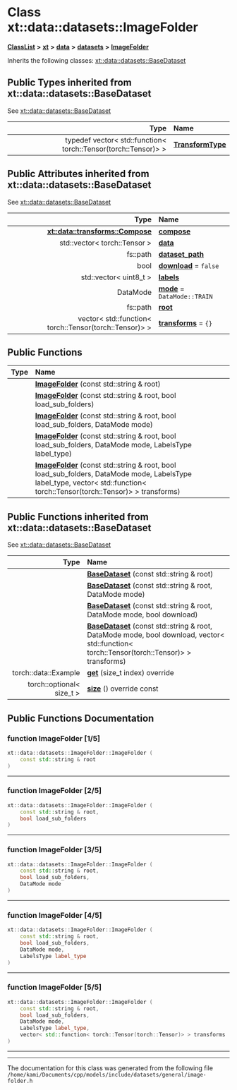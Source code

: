 

# Class xt::data::datasets::ImageFolder



[**ClassList**](annotated.md) **>** [**xt**](namespacext.md) **>** [**data**](namespacext_1_1data.md) **>** [**datasets**](namespacext_1_1data_1_1datasets.md) **>** [**ImageFolder**](classxt_1_1data_1_1datasets_1_1ImageFolder.md)








Inherits the following classes: [xt::data::datasets::BaseDataset](classxt_1_1data_1_1datasets_1_1BaseDataset.md)
















## Public Types inherited from xt::data::datasets::BaseDataset

See [xt::data::datasets::BaseDataset](classxt_1_1data_1_1datasets_1_1BaseDataset.md)

| Type | Name |
| ---: | :--- |
| typedef vector&lt; std::function&lt; torch::Tensor(torch::Tensor)&gt; &gt; | [**TransformType**](classxt_1_1data_1_1datasets_1_1BaseDataset.md#typedef-transformtype)  <br> |








## Public Attributes inherited from xt::data::datasets::BaseDataset

See [xt::data::datasets::BaseDataset](classxt_1_1data_1_1datasets_1_1BaseDataset.md)

| Type | Name |
| ---: | :--- |
|  [**xt::data::transforms::Compose**](classxt_1_1data_1_1transforms_1_1Compose.md) | [**compose**](classxt_1_1data_1_1datasets_1_1BaseDataset.md#variable-compose)  <br> |
|  std::vector&lt; torch::Tensor &gt; | [**data**](classxt_1_1data_1_1datasets_1_1BaseDataset.md#variable-data)  <br> |
|  fs::path | [**dataset\_path**](classxt_1_1data_1_1datasets_1_1BaseDataset.md#variable-dataset_path)  <br> |
|  bool | [**download**](classxt_1_1data_1_1datasets_1_1BaseDataset.md#variable-download)   = `false`<br> |
|  std::vector&lt; uint8\_t &gt; | [**labels**](classxt_1_1data_1_1datasets_1_1BaseDataset.md#variable-labels)  <br> |
|  DataMode | [**mode**](classxt_1_1data_1_1datasets_1_1BaseDataset.md#variable-mode)   = `DataMode::TRAIN`<br> |
|  fs::path | [**root**](classxt_1_1data_1_1datasets_1_1BaseDataset.md#variable-root)  <br> |
|  vector&lt; std::function&lt; torch::Tensor(torch::Tensor)&gt; &gt; | [**transforms**](classxt_1_1data_1_1datasets_1_1BaseDataset.md#variable-transforms)   = `{}`<br> |






























## Public Functions

| Type | Name |
| ---: | :--- |
|   | [**ImageFolder**](#function-imagefolder-15) (const std::string & root) <br> |
|   | [**ImageFolder**](#function-imagefolder-25) (const std::string & root, bool load\_sub\_folders) <br> |
|   | [**ImageFolder**](#function-imagefolder-35) (const std::string & root, bool load\_sub\_folders, DataMode mode) <br> |
|   | [**ImageFolder**](#function-imagefolder-45) (const std::string & root, bool load\_sub\_folders, DataMode mode, LabelsType label\_type) <br> |
|   | [**ImageFolder**](#function-imagefolder-55) (const std::string & root, bool load\_sub\_folders, DataMode mode, LabelsType label\_type, vector&lt; std::function&lt; torch::Tensor(torch::Tensor)&gt; &gt; transforms) <br> |


## Public Functions inherited from xt::data::datasets::BaseDataset

See [xt::data::datasets::BaseDataset](classxt_1_1data_1_1datasets_1_1BaseDataset.md)

| Type | Name |
| ---: | :--- |
|   | [**BaseDataset**](classxt_1_1data_1_1datasets_1_1BaseDataset.md#function-basedataset-14) (const std::string & root) <br> |
|   | [**BaseDataset**](classxt_1_1data_1_1datasets_1_1BaseDataset.md#function-basedataset-24) (const std::string & root, DataMode mode) <br> |
|   | [**BaseDataset**](classxt_1_1data_1_1datasets_1_1BaseDataset.md#function-basedataset-34) (const std::string & root, DataMode mode, bool download) <br> |
|   | [**BaseDataset**](classxt_1_1data_1_1datasets_1_1BaseDataset.md#function-basedataset-44) (const std::string & root, DataMode mode, bool download, vector&lt; std::function&lt; torch::Tensor(torch::Tensor)&gt; &gt; transforms) <br> |
|  torch::data::Example | [**get**](classxt_1_1data_1_1datasets_1_1BaseDataset.md#function-get) (size\_t index) override<br> |
|  torch::optional&lt; size\_t &gt; | [**size**](classxt_1_1data_1_1datasets_1_1BaseDataset.md#function-size) () override const<br> |






















































## Public Functions Documentation




### function ImageFolder [1/5]

```C++
xt::data::datasets::ImageFolder::ImageFolder (
    const std::string & root
) 
```




<hr>



### function ImageFolder [2/5]

```C++
xt::data::datasets::ImageFolder::ImageFolder (
    const std::string & root,
    bool load_sub_folders
) 
```




<hr>



### function ImageFolder [3/5]

```C++
xt::data::datasets::ImageFolder::ImageFolder (
    const std::string & root,
    bool load_sub_folders,
    DataMode mode
) 
```




<hr>



### function ImageFolder [4/5]

```C++
xt::data::datasets::ImageFolder::ImageFolder (
    const std::string & root,
    bool load_sub_folders,
    DataMode mode,
    LabelsType label_type
) 
```




<hr>



### function ImageFolder [5/5]

```C++
xt::data::datasets::ImageFolder::ImageFolder (
    const std::string & root,
    bool load_sub_folders,
    DataMode mode,
    LabelsType label_type,
    vector< std::function< torch::Tensor(torch::Tensor)> > transforms
) 
```




<hr>

------------------------------
The documentation for this class was generated from the following file `/home/kami/Documents/cpp/models/include/datasets/general/image-folder.h`

